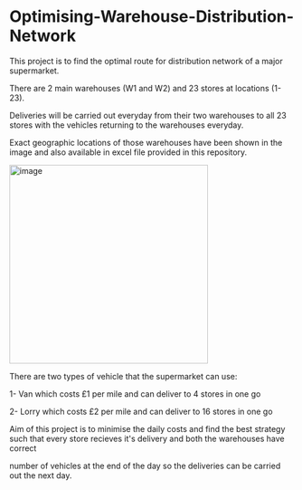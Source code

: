 # Optimising-Warehouse-Distribution-Network

This project is to find the optimal route for distribution network of a major supermarket. 

There are 2 main warehouses (W1 and W2) and 23 stores at locations (1-23). 

Deliveries will be carried out everyday from their two warehouses to all 23 stores with the vehicles returning to the warehouses everyday.

Exact geographic locations of those warehouses have been shown in the image and also available in excel file provided in this repository.

<img width="351" alt="image" src="https://user-images.githubusercontent.com/118631163/202868609-7d7dbbf9-e599-43d6-bc04-47d4c44c28b0.png">

There are two types of vehicle that the supermarket can use:

1- Van which costs £1 per mile and can deliver to 4 stores in one go

2- Lorry which costs £2 per mile and can deliver to 16 stores in one go

Aim of this project is to minimise the daily costs and find the best strategy such that every store recieves it's delivery and both the warehouses have correct 

number of vehicles at the end of the day so the deliveries can be carried out the next day.
